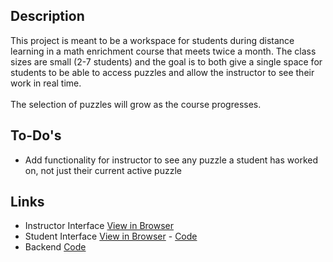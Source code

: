 ## Description

This project is meant to be a workspace for students during distance learning in a math enrichment course that meets twice a month. The class sizes are small (2-7 students) and the goal is to both give a single space for students to be able to access puzzles and allow the instructor to see their work in real time.\
\
The selection of puzzles will grow as the course progresses.

## To-Do's

- Add functionality for instructor to see any puzzle a student has worked on, not just their current active puzzle

## Links
- Instructor Interface [View in Browser](https://kbrdsk.github.io/puzzle-app-instructor)
- Student Interface [View in Browser](https://kbrdsk.github.io/puzzle-app-student) - [Code](https://github.com/kbrdsk/puzzle-app-student)
- Backend [Code](https://github.com/kbrdsk/puzzle-app-backend)
